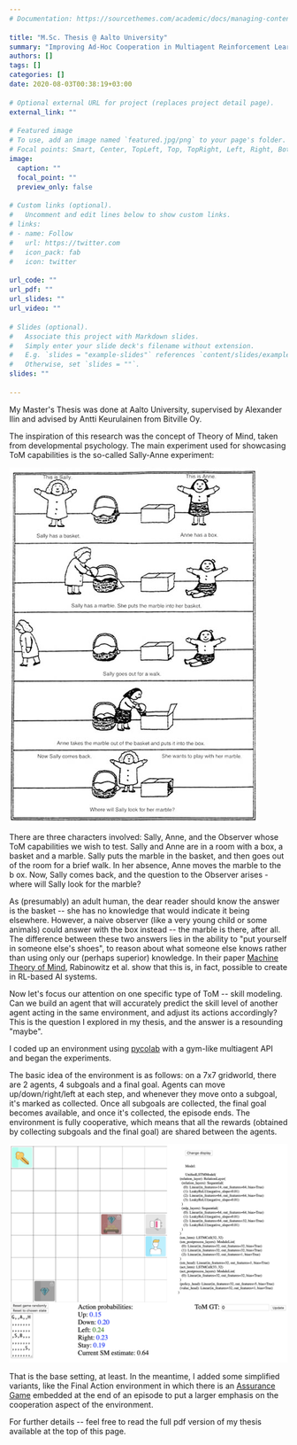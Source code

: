 ```yaml
---
# Documentation: https://sourcethemes.com/academic/docs/managing-content/

title: "M.Sc. Thesis @ Aalto University"
summary: "Improving Ad-Hoc Cooperation in Multiagent Reinforcement Learning via Skill Modeling"
authors: []
tags: []
categories: []
date: 2020-08-03T00:38:19+03:00

# Optional external URL for project (replaces project detail page).
external_link: ""

# Featured image
# To use, add an image named `featured.jpg/png` to your page's folder.
# Focal points: Smart, Center, TopLeft, Top, TopRight, Left, Right, BottomLeft, Bottom, BottomRight.
image:
  caption: ""
  focal_point: ""
  preview_only: false

# Custom links (optional).
#   Uncomment and edit lines below to show custom links.
# links:
# - name: Follow
#   url: https://twitter.com
#   icon_pack: fab
#   icon: twitter

url_code: ""
url_pdf: ""
url_slides: ""
url_video: ""

# Slides (optional).
#   Associate this project with Markdown slides.
#   Simply enter your slide deck's filename without extension.
#   E.g. `slides = "example-slides"` references `content/slides/example-slides.md`.
#   Otherwise, set `slides = ""`.
slides: ""

---
```

My Master's Thesis was done at Aalto University, supervised by Alexander Ilin and advised by Antti Keurulainen from Bitville Oy. 

The inspiration of this research was the concept of Theory of Mind, taken from developmental psychology. The main experiment used for showcasing ToM capabilities is the so-called Sally-Anne experiment:

![A comic describing the Sally-Anne test from the original paper](Sally-Anne_test.jpg "Professional academic illustrations")

There are three characters involved: Sally, Anne, and the Observer whose ToM capabilities we wish to test. Sally and Anne are in a room with a box, a basket and a marble. Sally puts the marble in the basket, and then goes out of the room for a brief walk. In her absence, Anne moves the marble to the b ox. Now, Sally comes back, and the question to the Observer arises - where will Sally look for the marble?

As (presumably) an adult human, the dear reader should know the answer is the basket -- she has no knowledge that would indicate it being elsewhere. However, a naive observer (like a very young child or some animals) could answer with the box instead -- the marble is there, after all. The difference between these two answers lies in the ability to "put yourself in someone else's shoes", to reason about what someone else knows rather than using only our (perhaps superior) knowledge. In their paper [Machine Theory of Mind](https://arxiv.org/abs/1802.07740), Rabinowitz et al. show that this is, in fact, possible to create in RL-based AI systems. 

Now let's focus our attention on one specific type of ToM -- skill modeling. Can we build an agent that will accurately predict the skill level of another agent acting in the same environment, and adjust its actions accordingly? This is the question I explored in my thesis, and the answer is a resounding "maybe".

I coded up an environment using [pycolab](https://github.com/deepmind/pycolab) with a gym-like multiagent API and began the experiments.

The basic idea of the environment is as follows: on a 7x7 gridworld, there are 2 agents, 4 subgoals and a final goal. Agents can move up/down/right/left at each step, and whenever they move onto a subgoal, it's marked as collected. Once all subgoals are collected, the final goal becomes available, and once it's collected, the episode ends. The environment is fully cooperative, which means that all the rewards (obtained by collecting subgoals and the final goal) are shared between the agents.

![The interface of a manual mode of the environment, with the gridworld visualized and several other displays alongside it](manual.png "At some point I'll try to embed it here... but not today")

That is the base setting, at least. In the meantime, I added some simplified variants, like the Final Action environment in which there is an [Assurance Game](https://wiki.p2pfoundation.net/Assurance_Game) embedded at the end of an episode to put a larger emphasis on the cooperation aspect of the environment.

For further details -- feel free to read the full pdf version of my thesis available at the top of this page.